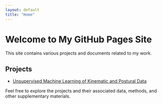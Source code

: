 ```yaml
---
layout: default
title: "Home"
---
```


# Welcome to My GitHub Pages Site

This site contains various projects and documents related to my work.

## Projects

- [Unsupervised Machine Learning of Kinematic and Postural Data](kinematic_and_postural_clustering/)

Feel free to explore the projects and their associated data, methods, and other supplementary materials.
